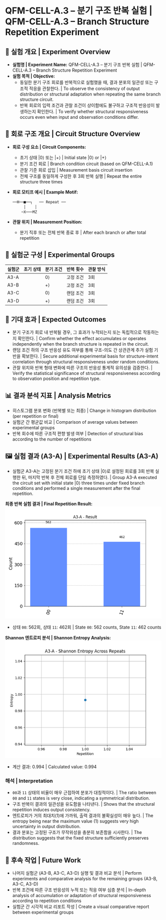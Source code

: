 # QFM-CELL-A.3 – 분기 구조 반복 실험 | QFM-CELL-A.3 – Branch Structure Repetition Experiment

## 🧪 실험 개요 | Experiment Overview
- **실험명 | Experiment Name:** QFM-CELL-A.3 – 분기 구조 반복 실험 | QFM-CELL-A.3 – Branch Structure Repetition Experiment
- **실험 목적 | Objective:**
  - 동일한 분기 구조 회로를 반복적으로 실험했을 때, 결과 분포의 일관성 또는 구조적 적응을 관찰한다. | To observe the consistency of output distribution or structural adaptation when repeating the same branch structure circuit.
  - 반복 회로의 입력 조건과 관찰 조건이 상이함에도 불구하고 구조적 반응성이 발생하는지 확인한다. | To verify whether structural responsiveness occurs even when input and observation conditions differ.

## 🔩 회로 구조 개요 | Circuit Structure Overview
- **회로 구성 요소 | Circuit Components:**
  - 초기 상태 |0⟩ 또는 |+⟩ | Initial state |0⟩ or |+⟩
  - 분기 조건 회로 | Branch condition circuit (based on QFM-CELL-A.1)
  - 관찰 기준 회로 삽입 | Measurement basis circuit insertion
  - 전체 구조를 동일하게 구성한 후 3회 반복 실행 | Repeat the entire structure three times

- **회로 모티프 예시 | Example Motif:**
  ```
  ──H──■──┐   ── Repeat ──
       │    │
      ─X───MZ
  ```

- **관찰 위치 | Measurement Position:**
  - 분기 직후 또는 전체 반복 종료 후 | After each branch or after total repetition

## 🧬 실험군 구성 | Experimental Groups
| 실험군 | 초기 상태 | 분기 조건 | 반복 횟수 | 관찰 방식 |
|--------|------------|------------|--------------|-------------|
| A3-A   | |0⟩        | 고정 조건 | 3회          | 모든 반복 후 단일 측정 | After all repetitions, single measurement |
| A3-B   | |+⟩        | 고정 조건 | 3회          | 반복별 개별 측정 | Measurement at each repetition |
| A3-C   | |0⟩        | 랜덤 조건 | 3회          | 최종 분기만 측정 | Measurement only at final branch |
| A3-D   | |+⟩        | 랜덤 조건 | 3회          | 반복 전체 평균화 측정 | Averaged measurement over all repetitions |

## 🎯 기대 효과 | Expected Outcomes
- 분기 구조가 회로 내 반복될 경우, 그 효과가 누적되는지 또는 독립적으로 작동하는지 확인한다. | Confirm whether the effect accumulates or operates independently when the branch structure is repeated in the circuit.
- 랜덤 조건 하의 구조 반응성 유도 여부를 통해 구조-의도 간 상관관계 추가 실험 기반을 확보한다. | Secure additional experimental basis for structure-intent correlation through structural responsiveness under random conditions.
- 관찰 위치와 반복 형태 변화에 따른 구조의 반응성 통계적 유의성을 검증한다. | Verify the statistical significance of structural responsiveness according to observation position and repetition type.

## 📊 결과 분석 지표 | Analysis Metrics
- 히스토그램 분포 변화 (반복별 또는 최종) | Change in histogram distribution (per repetition or final)
- 실험군 간 평균값 비교 | Comparison of average values between experimental groups
- 반복 회수에 따른 구조적 편향 발생 여부 | Detection of structural bias according to the number of repetitions

## 🖼️ 실험 결과 (A3-A) | Experimental Results (A3-A)
- 실험군 A3-A는 고정된 분기 조건 하에 초기 상태 |0⟩로 설정된 회로를 3회 반복 실행한 뒤, 마지막 반복 후 전체 회로를 단일 측정하였다. | Group A3-A executed the circuit set with initial state |0⟩ three times under fixed branch conditions and performed a single measurement after the final repetition.

**최종 반복 실험 결과 | Final Repetition Result:**
![A3-A Result](A3-A_result.png)
- 상태 `00`: 562회, 상태 `11`: 462회 | State `00`: 562 counts, State `11`: 462 counts

**Shannon 엔트로피 분석 | Shannon Entropy Analysis:**
![Entropy Plot](entropy_plot.png)
- 계산 결과: 0.994 | Calculated value: 0.994

### 해석 | Interpretation
- `00`과 `11` 상태의 비율이 매우 근접하여 분포가 대칭적이다. | The ratio between `00` and `11` states is very close, indicating a symmetrical distribution.
- 구조 반복이 결과의 일관성을 유도함을 나타낸다. | Shows that the structural repetition induces output consistency.
- 엔트로피가 거의 최대치(1)에 가까워, 출력 결과의 불확실성이 매우 높다. | The entropy being near the maximum value (1) suggests very high uncertainty in output distribution.
- 결과 분포는 고정된 구조가 무작위성을 충분히 보존함을 시사한다. | The distribution suggests that the fixed structure sufficiently preserves randomness.

## 📁 후속 작업 | Future Work
- 나머지 실험군 (A3-B, A3-C, A3-D) 실행 및 결과 비교 분석 | Perform experiments and comparative analysis for the remaining groups (A3-B, A3-C, A3-D)
- 반복 조건에 따른 구조 반응성의 누적 또는 적응 여부 심층 분석 | In-depth analysis of accumulation or adaptation of structural responsiveness according to repetition conditions
- 실험군 간 시각적 비교 리포트 작성 | Create a visual comparative report between experimental groups

